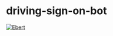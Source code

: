 # driving-sign-on-bot
[![Ebert](https://ebertapp.io/github/GenericError/driving-sign-on-bot.svg)](https://ebertapp.io/github/GenericError/driving-sign-on-bot)
